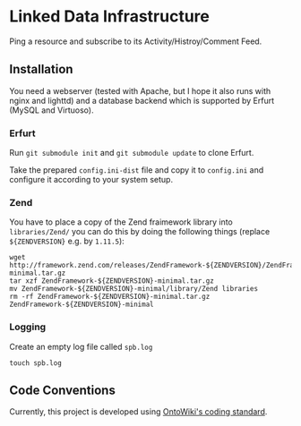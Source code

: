 Linked Data Infrastructure
==========================

Ping a resource and subscribe to its Activity/Histroy/Comment Feed.

Installation
------------
You need a webserver (tested with Apache, but I hope it also runs with nginx and lighttd) and a database backend which is supported by Erfurt (MySQL and Virtuoso).

### Erfurt
Run `git submodule init` and `git submodule update` to clone Erfurt.

Take the prepared `config.ini-dist` file and copy it to `config.ini` and configure it according to your system setup.

### Zend
You have to place a copy of the Zend fraimework library into `libraries/Zend/` you can do this by doing the following things (replace `${ZENDVERSION}` e.g. by `1.11.5`):

    wget http://framework.zend.com/releases/ZendFramework-${ZENDVERSION}/ZendFramework-${ZENDVERSION}-minimal.tar.gz
    tar xzf ZendFramework-${ZENDVERSION}-minimal.tar.gz
    mv ZendFramework-${ZENDVERSION}-minimal/library/Zend libraries
    rm -rf ZendFramework-${ZENDVERSION}-minimal.tar.gz ZendFramework-${ZENDVERSION}-minimal

### Logging
Create an empty log file called `spb.log`

    touch spb.log

Code Conventions
----------------
Currently, this project is developed using [OntoWiki's coding standard](http://code.google.com/p/ontowiki/wiki/CodingStandard).
